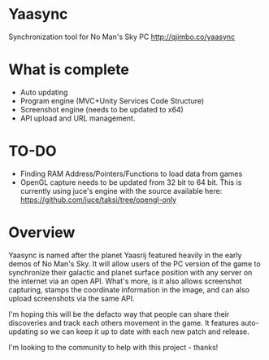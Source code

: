 # Yaasync
Synchronization tool for No Man's Sky PC
http://qjimbo.co/yaasync

# What is complete
* Auto updating
* Program engine (MVC+Unity Services Code Structure)
* Screenshot engine (needs to be updated to x64)
* API upload and URL management.

# TO-DO
* Finding RAM Address/Pointers/Functions to load data from games
* OpenGL capture needs to be updated from 32 bit to 64 bit. This is currently using juce's engine with the source available here: https://github.com/juce/taksi/tree/opengl-only

# Overview
Yaasync is named after the planet Yaasrij featured heavily in the early demos of No Man's Sky. It will allow users of the PC version of the game to synchronize their galactic and planet surface position with any server on the internet via an open API. What's more, is it also allows screenshot capturing, stamps the coordinate information in the image, and can also upload screenshots via the same API.

I'm hoping this will be the defacto way that people can share their discoveries and track each others movement in the game. It features auto-updating so we can keep it up to date with each new patch and release.

I'm looking to the community to help with this project - thanks!
